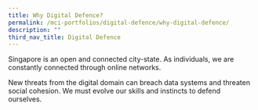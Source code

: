 ```yaml
---
title: Why Digital Defence?
permalink: /mci-portfolios/digital-defence/why-digital-defence/
description: ""
third_nav_title: Digital Defence
---
```

Singapore is an open and connected city-state. As individuals, we are constantly connected through online networks.  

New threats from the digital domain can breach data systems and threaten social cohesion. We must evolve our skills and instincts to defend ourselves.
 